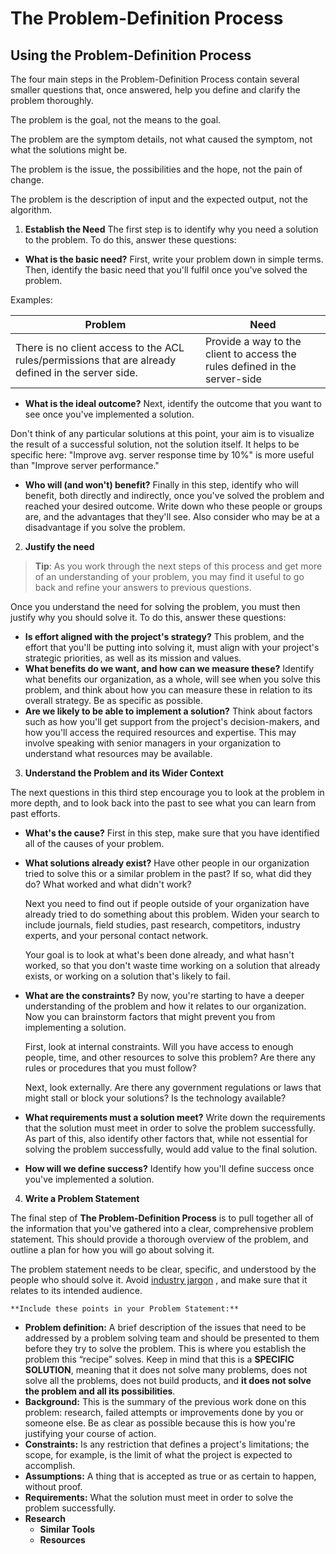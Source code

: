 # The Problem-Definition Process

## Using the Problem-Definition Process

The four main steps in the Problem-Definition Process contain several smaller questions that, once answered, help you define and clarify the problem thoroughly.

The problem is the goal, not the means to the goal.

The problem are the symptom details, not what caused the symptom, not what the solutions might be.

The problem is the issue, the possibilities and the hope, not the pain of change.

The problem is the description of input and the expected output, not the algorithm.


1. **Establish the Need**
The first step is to identify why you need a solution to the problem. To do this, answer these questions:

  * **What is the basic need?** First, write your problem down in simple terms. Then, identify the basic need that you'll fulfil once you've solved the problem.

  Examples:

  |Problem  |Need |
  |---  |---  |
  |There is no client access to the ACL rules/permissions that are already defined in the server side.|Provide a way to the client to access the rules defined in the server-side|


  * **What is the ideal outcome?** Next, identify the outcome that you want to see once you've implemented a solution.

  Don't think of any particular solutions at this point, your aim is to visualize the result of a successful solution, not the solution itself.
  It helps to be specific here: "Improve avg. server response time by 10%" is more useful than "Improve server performance."

  * **Who will (and won't) benefit?** Finally in this step, identify who will benefit, both directly and indirectly, once you've solved the problem and reached your desired outcome. Write down who these people or groups are, and the advantages that they'll see. Also consider who may be at a disadvantage if you solve the problem.


  2. **Justify the need**

  > **Tip**: As you work through the next steps of this process and get more of an understanding of your problem, you may find it useful to go back and refine your answers to previous questions.

  Once you understand the need for solving the problem, you must then justify why you should solve it. To do this, answer these questions:

  * **Is effort aligned with the project's strategy?** This problem, and the effort that you'll be putting into solving it, must align with your project's strategic priorities, as well as its mission and values.
  * **What benefits do we want, and how can we measure these?** Identify what benefits our organization, as a whole, will see when you solve this problem, and think about how you can measure these in relation to its overall strategy. Be as specific as possible.
  * **Are we likely to be able to implement a solution?** Think about factors such as how you'll get support from the project's decision-makers, and how you'll access the required resources and expertise. This may involve speaking with senior managers in your organization to understand what resources may be available.


  3. **Understand the Problem and its Wider Context**

  The next questions in this third step encourage you to look at the problem in more depth, and to look back into the past to see what you can learn from past efforts.

  * **What's the cause?** First in this step, make sure that you have identified all of the causes of your problem.
  * **What solutions already exist?** Have other people in our organization tried to solve this or a similar problem in the past? If so, what did they do? What worked and what didn't work?

    Next you need to find out if people outside of your organization have already tried to do something about this problem. Widen your search to include journals, field studies, past research, competitors, industry experts, and your personal contact network.

    Your goal is to look at what's been done already, and what hasn't worked, so that you don't waste time working on a solution that already exists, or working on a solution that's likely to fail.

  * **What are the constraints?** By now, you're starting to have a deeper understanding of the problem and how it relates to our organization. Now you can brainstorm factors that might prevent you from implementing a solution.

    First, look at internal constraints. Will you have access to enough people, time, and other resources to solve this problem? Are there any rules or procedures that you must follow?

    Next, look externally. Are there any government regulations or laws that might stall or block your solutions? Is the technology available?

  * **What requirements must a solution meet?** Write down the requirements that the solution must meet in order to solve the problem successfully. As part of this, also identify other factors that, while not essential for solving the problem successfully, would add value to the final solution.
  * **How will we define success?** Identify how you'll define success once you've implemented a solution.


  4. **Write a Problem Statement**

  The final step of **The Problem-Definition Process** is to pull together all of the information that you've gathered into a clear, comprehensive problem statement. This should provide a thorough overview of the problem, and outline a plan for how you will go about solving it.

  The problem statement needs to be clear, specific, and understood by the people who should solve it. Avoid [industry jargon](http://www.dictionary.com/browse/jargon) , and make sure that it relates to its intended audience.

    **Include these points in your Problem Statement:**

  * **Problem definition:** A brief description of the issues that need to be addressed by a problem solving team and should be presented to them before they try to solve the problem. This is where you establish the problem this “recipe” solves. Keep in mind that this is a **SPECIFIC SOLUTION**, meaning that it does not solve many problems, does not solve all the problems, does not build products, and **it does not solve the problem and all its possibilities**.
  * **Background:** This is the summary of the previous work done on this problem: research, failed attempts or improvements done by you or someone else. Be as clear as possible because this is how you're justifying your course of action.
  * **Constraints:** Is any restriction that defines a project's limitations; the scope, for example, is the limit of what the project is expected to accomplish.
  * **Assumptions:** A thing that is accepted as true or as certain to happen, without proof.
  * **Requirements:** What the solution must meet in order to solve the problem successfully.
  * **Research**
    * **Similar Tools**
    * **Resources**

